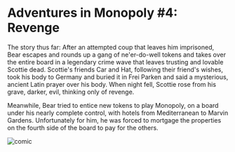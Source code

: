 # Adventures in Monopoly #4: Revenge

The story thus far: After an attempted coup that leaves him imprisoned, Bear escapes and rounds up a gang of ne'er-do-well tokens and takes over the entire board in a legendary crime wave that leaves trusting and lovable Scottie dead. Scottie's friends Car and Hat, following their friend's wishes, took his body to Germany and buried it in Frei Parken and said a mysterious, ancient Latin prayer over his body. When night fell, Scottie rose from his grave, darker, evil, thinking only of revenge.

Meanwhile, Bear tried to entice new tokens to play Monopoly, on a board under his nearly complete control, with hotels from Mediterranean to Marvin Gardens. Unfortunately for him, he was forced to mortgage the properties on the fourth side of the board to pay for the others.

![](http://westkarana.com/wp-content/uploads/2009/02/comic.jpg "comic")

